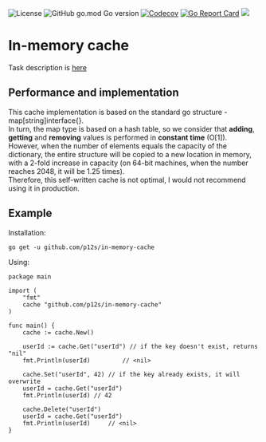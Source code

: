 ![License](https://img.shields.io/github/license/p12s/in-memory-cache)
![GitHub go.mod Go version](https://img.shields.io/github/go-mod/go-version/p12s/in-memory-cache?style=plastic)
[![Codecov](https://codecov.io/gh/p12s/in-memory-cache/branch/master/graph/badge.svg?token=0VP8CWJB7A)](https://codecov.io/gh/p12s/in-memory-cache)
[![Go Report Card](https://goreportcard.com/badge/github.com/p12s/in-memory-cache)](https://goreportcard.com/report/github.com/p12s/in-memory-cache)
<img src="https://github.com/p12s/in-memory-cache/workflows/lint-build/badge.svg?branch=master">

# In-memory cache
Task description is [here](task.md)

## Performance and implementation
This cache implementation is based on the standard go structure - map[string]interface{}.  
In turn, the map type is based on a hash table, so we consider that **adding**, **getting** and **removing** values is performed in **constant time** (O[1]).  
However, when the number of elements equals the capacity of the dictionary, the entire structure will be copied to a new location in memory,  
with a 2-fold increase in capacity (on 64-bit machines, when the number reaches 2048, it will be 1.25 times).  
Therefore, this self-written cache is not optimal, I would not recommend using it in production.

## Example
Installation: 
```
go get -u github.com/p12s/in-memory-cache
```
Using:
```
package main

import (
	"fmt"
	cache "github.com/p12s/in-memory-cache"
)

func main() {
	cache := cache.New()

	userId := cache.Get("userId") // if the key doesn't exist, returns "nil"
	fmt.Println(userId) 		// <nil>

	cache.Set("userId", 42) // if the key already exists, it will overwrite
	userId = cache.Get("userId")
	fmt.Println(userId)	// 42

	cache.Delete("userId")
	userId = cache.Get("userId")
	fmt.Println(userId)		// <nil>
}
```
